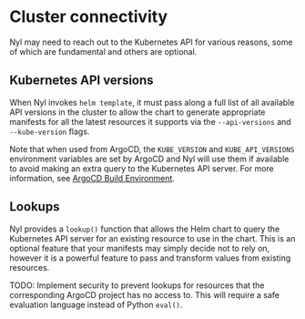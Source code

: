 # Cluster connectivity

Nyl may need to reach out to the Kubernetes API for various reasons, some of which are fundamental and others are
optional.

## Kubernetes API versions

When Nyl invokes `helm template`, it must pass along a full list of all available API versions in the cluster to
allow the chart to generate appropriate manifests for all the latest resources it supports via the `--api-versions`
and `--kube-version` flags.

Note that when used from ArgoCD, the `KUBE_VERSION` and `KUBE_API_VERSIONS` environment variables are set by ArgoCD
and Nyl will use them if available to avoid making an extra query to the Kubernetes API server. For more information,
see [ArgoCD Build Environment](https://argo-cd.readthedocs.io/en/stable/user-guide/build-environment/).

## Lookups

Nyl provides a `lookup()` function that allows the Helm chart to query the Kubernetes API server for an existing
resource to use in the chart. This is an optional feature that your manifests may simply decide not to rely on,
however it is a powerful feature to pass and transform values from existing resources.

TODO: Implement security to prevent lookups for resources that the corresponding ArgoCD project has no access to.
This will require a safe evaluation language instead of Python `eval()`.
